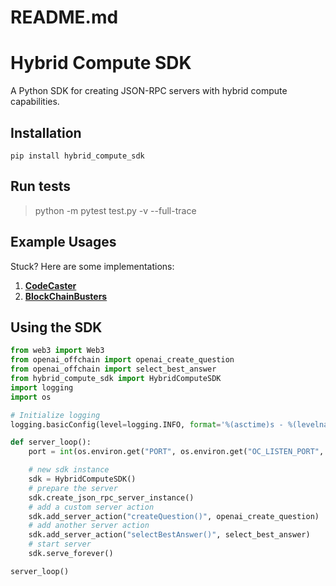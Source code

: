 # README.md
# Hybrid Compute SDK

A Python SDK for creating JSON-RPC servers with hybrid compute capabilities.

## Installation

```
pip install hybrid_compute_sdk
```

## Run tests

> python -m pytest test.py -v --full-trace

## Example Usages

Stuck? Here are some implementations: 
1. **[CodeCaster](https://github.com/bobanetwork/aa-hc-CodeCaster)** 
2. **[BlockChainBusters](https://github.com/bobanetwork/boba-blockchain-busters)**


## Using the SDK

```python
from web3 import Web3
from openai_offchain import openai_create_question
from openai_offchain import select_best_answer
from hybrid_compute_sdk import HybridComputeSDK
import logging
import os

# Initialize logging
logging.basicConfig(level=logging.INFO, format='%(asctime)s - %(levelname)s - %(message)s')

def server_loop():
    port = int(os.environ.get("PORT", os.environ.get("OC_LISTEN_PORT", 1234)))

    # new sdk instance
    sdk = HybridComputeSDK()
    # prepare the server
    sdk.create_json_rpc_server_instance()
    # add a custom server action
    sdk.add_server_action("createQuestion()", openai_create_question)
    # add another server action
    sdk.add_server_action("selectBestAnswer()", select_best_answer)
    # start server
    sdk.serve_forever()

server_loop()

```